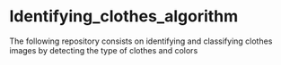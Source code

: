 # Identifying_clothes_algorithm
The following repository consists on identifying and classifying clothes images  by detecting the type of clothes and colors

